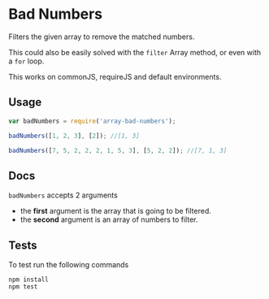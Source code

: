 # Bad Numbers

Filters the given array to remove the matched numbers.

This could also be easily solved with the `filter` Array method, or even with a `for` loop.

This works on commonJS, requireJS and default environments.

## Usage

```javascript
var badNumbers = require('array-bad-numbers');

badNumbers([1, 2, 3], [2]); //[1, 3]

badNumbers([7, 5, 2, 2, 2, 1, 5, 3], [5, 2, 2]); //[7, 1, 3]
```

## Docs

`badNumbers` accepts 2 arguments

* the **first** argument is the array that is going to be filtered.
* the **second** argument is an array of numbers to filter.

## Tests

To test run the following commands

```
npm install
npm test
```

